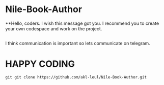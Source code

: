 # Nile-Book-Author

**Hello, coders. I wish this message got you. I recommend you to create your own codespace and work on the project.
##
I think communication is important so lets communicate on telegram.
##
# HAPPY CODING

``git
git clone https://github.com/akl-leul/Nile-Book-Author.git
``